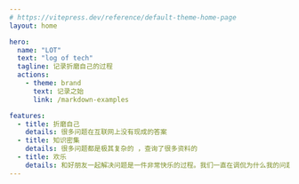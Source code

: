 ```yaml
---
# https://vitepress.dev/reference/default-theme-home-page
layout: home

hero:
  name: "LOT"
  text: "log of tech"
  tagline: 记录折磨自己的过程
  actions:
    - theme: brand
      text: 记录之始
      link: /markdown-examples

features:
  - title: 折磨自己
    details: 很多问题在互联网上没有现成的答案
  - title: 知识密集
    details: 很多问题都是极其复杂的 ，查询了很多资料的
  - title: 欢乐
    details: 和好朋友一起解决问题是一件非常快乐的过程。我们一直在调侃为什么我的问题这么多
---
```


